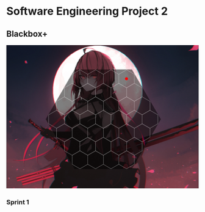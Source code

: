 # Software Engineering Project 2

## Blackbox+ 

![alt text](https://raw.githubusercontent.com/Juutar/COMP20050SEP2-1/main/Gameplay.png?token=GHSAT0AAAAAACOFSLQWFVIWV3UW5G2PUNEQZOQT6JQ)

### Sprint 1